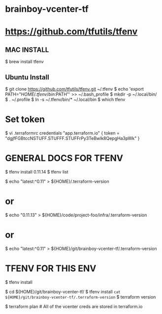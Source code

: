 # brainboy-vcenter-tf
# https://github.com/tfutils/tfenv

## MAC INSTALL
$ brew install tfenv


## Ubuntu Install
$ git clone https://github.com/tfutils/tfenv.git ~/.tfenv
$ echo 'export PATH="$HOME/.tfenv/bin:$PATH"' >> ~/.bash_profile
$ mkdir -p ~/.local/bin/
$ . ~/.profile
$ ln -s ~/.tfenv/bin/* ~/.local/bin
$ which tfenv


# Set token
$ vi .terraformrc
 credentials "app.terraform.io" {
    token = "dgjfFGBtccNSTUFF.STUFFF.STUFFrPy3TeBwlk8QepgHa3pWk"
}


# GENERAL DOCS FOR TFENV
$ tfenv install 0.11.14
$ tfenv list

$ echo "latest:^0.11" > ${HOME}/.terraform-version
# or
$ echo "0.11.13" > ${HOME}/code/project-foo/infra/.terraform-version
# or
$ echo "latest:^0.11" > ${HOME}/git/brainboy-vcenter-tf/.terraform-version


# TFENV FOR THIS ENV
$ tfenv install

$ cd ${HOME}/git/brainboy-vcenter-tf/
$ tfenv install `cat ${HOME}/git/brainboy-vcenter-tf/.terraform-version`
$ terraform version

$ terraform plan # All of the vcenter creds are stored in terraform.io
